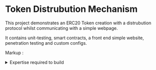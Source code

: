 # Token Distrubution Mechanism

This project demonstrates an ERC20 Token creation with a distrubution protocol whilst communicating with a simple webpage.

It contains unit-testing, smart contracts, a front end simple website, penetration testing and custom configs.

Markup : <details>

<summary>Expertise required to build</summary>
    <p>

### Languages

#### Javascript for deployment, unit-testing, frond-end development and configurations.

#### Shell syntax for package management, tests and deployment.

#### Solidity for smart contract development including the following technologies: ERC20 Token,

### Development tools

#### Hardhat

#### Foundry

#### Open Zappelin

#### Ethers

#### Metamask

#### Yarn / Npm

    </p></details>

### Languages

#### Javascript for deployment, unit-testing, frond-end development and configurations.

#### Shell syntax for package management, tests and deployment.

#### Solidity for smart contract development including the following technologies: ERC20 Token,

### Development tools

#### Hardhat

#### Foundry

#### Open Zappelin

#### Ethers

#### Metamask

#### Yarn / Npm

Markup : <details>

<summary>Workflow enviroments</summary>
    <p>

### Github

### VSCode

    </p></details>
